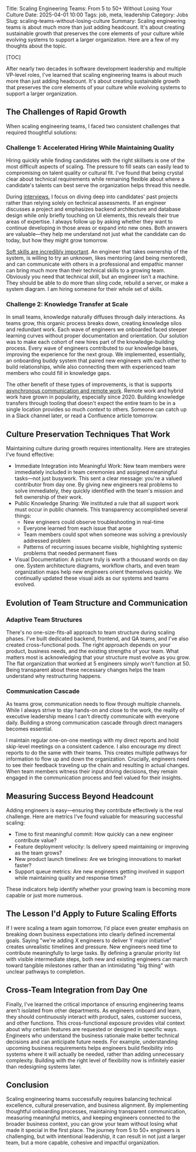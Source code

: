 Title: Scaling Engineering Teams: From 5 to 50+ Without Losing Your Culture
Date: 2025-04-01 10:00
Tags: job, meta, leadership
Category: Jobs
Slug: scaling-teams-without-losing-culture
Summary: Scaling engineering teams is about much more than just adding headcount. It's about creating sustainable growth that preserves the core elements of your culture while evolving systems to support a larger organization. Here are a few of my thoughts about the topic.

[TOC]

After nearly two decades in software development leadership and multiple VP-level roles, I've learned that scaling engineering teams is about much more than just adding headcount. It's about creating sustainable growth that preserves the core elements of your culture while evolving systems to support a larger organization.

## The Challenges of Rapid Growth
 
When scaling engineering teams, I faced two consistent challenges that required thoughtful solutions:

### Challenge 1: Accelerated Hiring While Maintaining Quality

Hiring quickly while finding candidates with the right skillsets is one of the most difficult aspects of scaling. The pressure to fill seats can easily lead to compromising on talent quality or cultural fit. I've found that being crystal clear about technical requirements while remaining flexible about where a candidate's talents can best serve the organization helps thread this needle.

During [interviews][1], I focus on diving deep into candidates' past projects rather than relying solely on technical assessments. If an engineer discusses a project and emphasizes backend architecture and database design while only briefly touching on UI elements, this reveals their true areas of expertise. I always follow up by asking whether they want to continue developing in those areas or expand into new ones. Both answers are valuable—they help me understand not just what the candidate can do today, but how they might grow tomorrow.

[Soft skills are incredibly important][2]. An engineer that takes ownership of the system, is willing to try an unknown, likes mentoring (and being mentored), and can communicate with others in a professional and empathic manner can bring much more than their technical skills to a growing team. Obviously you need that technical skill, but an engineer isn't a machine. They should be able to do more than sling code, rebuild a server, or make a system diagram. I am hiring someone for their whole set of skills.

### Challenge 2: Knowledge Transfer at Scale

In small teams, knowledge naturally diffuses through daily interactions. As teams grow, this organic process breaks down, creating knowledge silos and redundant work. Each wave of engineers we onboarded faced steeper learning curves without proper documentation and orientation.
Our solution was to make each cohort of new hires part of the knowledge-building process. Every wave of engineers contributed to our knowledge bases, improving the experience for the next group. We implemented, essentially, an onboarding buddy system that paired new engineers with each other to build relationships, while also connecting them with experienced team members who could fill in knowledge gaps.

The other benefit of these types of improvements, is that is supports [asynchronous communication and remote work][3]. Remote work and hybrid work have grown in popularity, especially since 2020. Building knowledge transfers through tooling that doesn't expect the entire team to be in a single location provides so much _context_ to others. Someone can catch up in a Slack channel later, or read a Confluence article tomorrow. 

## Culture Preservation Techniques That Work

Maintaining culture during growth requires intentionality. Here are strategies I've found effective:

* Immediate Integration into Meaningful Work: New team members were immediately included in team ceremonies and assigned meaningful tasks—not just busywork. This sent a clear message: you're a valued contributor from day one. By giving new engineers real problems to solve immediately, they quickly identified with the team's mission and felt ownership of their work.
* Public Knowledge Sharing: We instituted a rule that all support work must occur in public channels. This transparency accomplished several things:
  * New engineers could observe troubleshooting in real-time
  * Everyone learned from each issue that arose
  * Team members could spot when someone was solving a previously addressed problem
  * Patterns of recurring issues became visible, highlighting systemic problems that needed permanent fixes
* Visual Documentation: A picture truly is worth a thousand words on day one. System architecture diagrams, workflow charts, and even team organization maps help new engineers orient themselves quickly. We continually updated these visual aids as our systems and teams evolved.

## Evolution of Team Structure and Communication

### Adaptive Team Structures
There's no one-size-fits-all approach to team structure during scaling phases. I've built dedicated backend, frontend, and QA teams, and I've also created cross-functional pods. The right approach depends on your product, business needs, and the existing strengths of your team.
What matters most is acknowledging that your structure must evolve as you grow. The flat organization that worked at 5 engineers simply won't function at 50. Being transparent about these necessary changes helps the team understand why restructuring happens.

### Communication Cascade
As teams grow, communication needs to flow through multiple channels. While I always strive to stay hands-on and close to the work, the reality of executive leadership means I can't directly communicate with everyone daily. Building a strong communication cascade through direct managers becomes essential.

I maintain regular one-on-one meetings with my direct reports and hold skip-level meetings on a consistent cadence. I also encourage my direct reports to do the same with their teams. This creates multiple pathways for information to flow up and down the organization.
Crucially, engineers need to see their feedback traveling up the chain and resulting in actual changes. When team members witness their input driving decisions, they remain engaged in the communication process and feel valued for their insights.

## Measuring Success Beyond Headcount

Adding engineers is easy—ensuring they contribute effectively is the real challenge. Here are metrics I've found valuable for measuring successful scaling:

* Time to first meaningful commit: How quickly can a new engineer contribute value?
* Feature deployment velocity: Is delivery speed maintaining or improving as the team grows?
* New product launch timelines: Are we bringing innovations to market faster?
* Support queue metrics: Are new engineers getting involved in support while maintaining quality and response times?

These indicators help identify whether your growing team is becoming more capable or just more numerous.

## The Lesson I'd Apply to Future Scaling Efforts

If I were scaling a team again tomorrow, I'd place even greater emphasis on breaking down business expectations into clearly defined incremental goals. Saying "we're adding X engineers to deliver Y major initiative" creates unrealistic timelines and pressure.
New engineers need time to contribute meaningfully to large tasks. By defining a granular priority list with visible intermediate steps, both new and existing engineers can march toward tangible milestones rather than an intimidating "big thing" with unclear pathways to completion.

## Cross-Team Integration from Day One

Finally, I've learned the critical importance of ensuring engineering teams aren't isolated from other departments. As engineers onboard and learn, they should continuously interact with product, sales, customer success, and other functions.
This cross-functional exposure provides vital context about why certain features are requested or designed in specific ways. Engineers who understand the business rationale make better technical decisions and can anticipate future needs.
For example, understanding upcoming business requirements helps engineers build flexibility into systems where it will actually be needed, rather than adding unnecessary complexity. Building with the right level of flexibility now is infinitely easier than redesigning systems later.

## Conclusion

Scaling engineering teams successfully requires balancing technical excellence, cultural preservation, and business alignment. By implementing thoughtful onboarding processes, maintaining transparent communication, measuring meaningful metrics, and keeping engineers connected to the broader business context, you can grow your team without losing what made it special in the first place.
The journey from 5 to 50+ engineers is challenging, but with intentional leadership, it can result in not just a larger team, but a more capable, cohesive and impactful organization.



[1]: {filename}2023_07_06_developer_interviews.md
[2]: {filename}2022_07_01_softskills_senior_devs_need.md
[3]: {filename}2023_05_23_future_of_remote_work.md